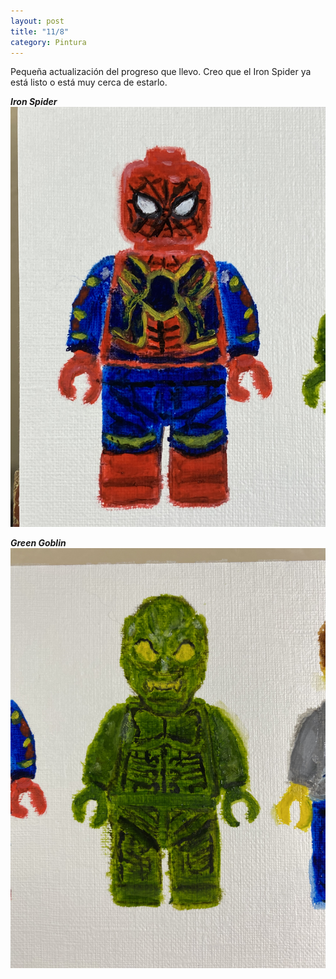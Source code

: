 ```yaml
---
layout: post
title: "11/8"
category: Pintura
---
```

Pequeña actualización del progreso que llevo. Creo que el Iron Spider ya está listo o está muy cerca de estarlo.


***Iron Spider***  
![Iron Spider](/images/up/posts/ironspider.jpeg)  
  
***Green Goblin***  
![Green Goblin](images/up/posts/greengob.jpeg)